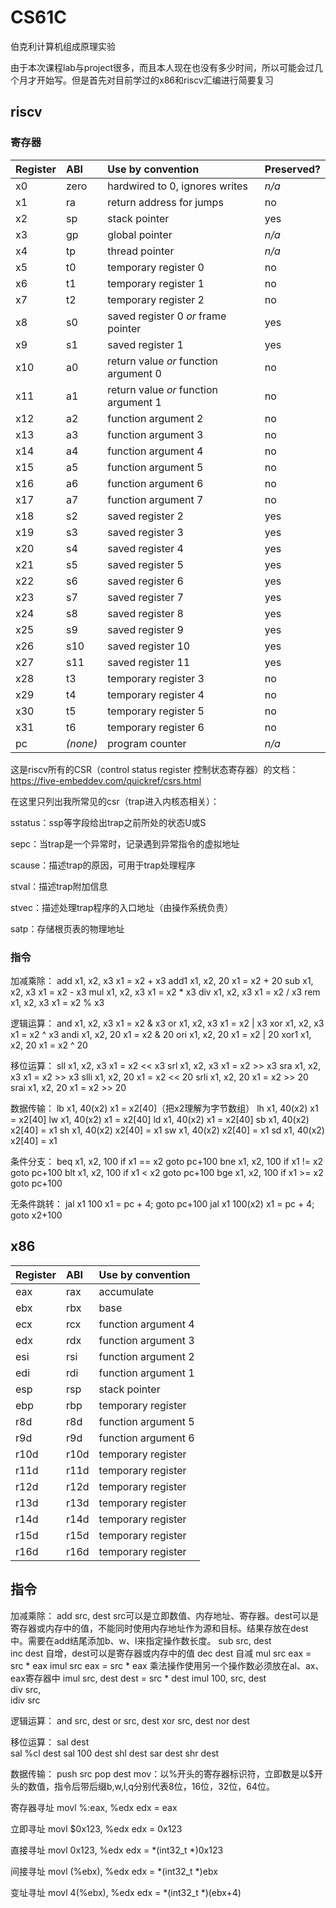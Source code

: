 # CS61C
伯克利计算机组成原理实验

由于本次课程lab与project很多，而且本人现在也没有多少时间，所以可能会过几个月才开始写。但是首先对目前学过的x86和riscv汇编进行简要复习

## riscv

### 寄存器

Register  | ABI         | Use by convention                     | Preserved?
:-------- | :---------- | :---------------                      | ------
x0        | zero        | hardwired to 0, ignores writes        | _n/a_
x1        | ra          | return address for jumps              | no
x2        | sp          | stack pointer                         | yes
x3        | gp          | global pointer                        | _n/a_
x4        | tp          | thread pointer                        | _n/a_
x5        | t0          | temporary register 0                  | no
x6        | t1          | temporary register 1                  | no
x7        | t2          | temporary register 2                  | no
x8        | s0          | saved register 0 _or_ frame pointer   | yes
x9        | s1          | saved register 1                      | yes
x10       | a0          | return value _or_ function argument 0 | no
x11       | a1          | return value _or_ function argument 1 | no
x12       | a2          | function argument 2                   | no
x13       | a3          | function argument 3                   | no
x14       | a4          | function argument 4                   | no
x15       | a5          | function argument 5                   | no
x16       | a6          | function argument 6                   | no
x17       | a7          | function argument 7                   | no
x18       | s2          | saved register 2                      | yes
x19       | s3          | saved register 3                      | yes
x20       | s4          | saved register 4                      | yes
x21       | s5          | saved register 5                      | yes
x22       | s6          | saved register 6                      | yes
x23       | s7          | saved register 7                      | yes
x24       | s8          | saved register 8                      | yes
x25       | s9          | saved register 9                      | yes
x26       | s10         | saved register 10                     | yes
x27       | s11         | saved register 11                     | yes
x28       | t3          | temporary register 3                  | no
x29       | t4          | temporary register 4                  | no
x30       | t5          | temporary register 5                  | no
x31       | t6          | temporary register 6                  | no
pc        | _(none)_    | program counter                       | _n/a_

这是riscv所有的CSR（control status register 控制状态寄存器）的文档：https://five-embeddev.com/quickref/csrs.html

在这里只列出我所常见的csr（trap进入内核态相关）：

sstatus：ssp等字段给出trap之前所处的状态U或S

sepc：当trap是一个异常时，记录遇到异常指令的虚拟地址

scause：描述trap的原因，可用于trap处理程序

stval：描述trap附加信息

stvec：描述处理trap程序的入口地址（由操作系统负责）

satp：存储根页表的物理地址


### 指令

加减乘除：
add x1, x2, x3    x1 = x2 + x3
add1 x1, x2, 20   x1 = x2 + 20
sub x1, x2, x3    x1 = x2 - x3
mul x1, x2, x3    x1 = x2 * x3
div x1, x2, x3    x1 = x2 / x3
rem x1, x2, x3    x1 = x2 % x3

逻辑运算：
and x1, x2, x3    x1 = x2 & x3
or x1, x2, x3    x1 = x2 | x3
xor x1, x2, x3    x1 = x2 ^ x3
andi x1, x2, 20   x1 = x2 & 20
ori x1, x2, 20   x1 = x2 | 20
xor1 x1, x2, 20   x1 = x2 ^ 20

移位运算：
sll x1, x2, x3    x1 = x2 << x3
srl x1, x2, x3    x1 = x2 >> x3
sra x1, x2, x3    x1 = x2 >> x3
slli x1, x2, 20    x1 = x2 << 20
srli x1, x2, 20    x1 = x2 >> 20
srai x1, x2, 20    x1 = x2 >> 20

数据传输：
lb x1, 40(x2)     x1 = x2[40]（把x2理解为字节数组）
lh x1, 40(x2)     x1 = x2[40]
lw x1, 40(x2)     x1 = x2[40]
ld x1, 40(x2)     x1 = x2[40]
sb x1, 40(x2)     x2[40] = x1
sh x1, 40(x2)     x2[40] = x1
sw x1, 40(x2)     x2[40] = x1
sd x1, 40(x2)     x2[40] = x1

条件分支：
beq x1, x2, 100   if x1 == x2 goto pc+100
bne x1, x2, 100   if x1 != x2 goto pc+100
blt x1, x2, 100   if x1 < x2 goto pc+100
bge x1, x2, 100   if x1 >= x2 goto pc+100

无条件跳转：
jal x1 100        x1 = pc + 4; goto pc+100
jal x1 100(x2)    x1 = pc + 4; goto x2+100


## x86

Register  | ABI         | Use by convention    
:-------- | :---------- | :---------------     
eax       | rax         | accumulate           
ebx       | rbx         | base                 
ecx       | rcx         | function argument 4  
edx       | rdx         | function argument 3  
esi       | rsi         | function argument 2  
edi       | rdi         | function argument 1  
esp       | rsp         | stack pointer        
ebp       | rbp         | temporary register   
r8d       | r8d         | function argument 5  
r9d       | r9d         | function argument 6  
r10d      | r10d        | temporary register   
r11d      | r11d        | temporary register   
r12d      | r12d        | temporary register   
r13d      | r13d        | temporary register   
r14d      | r14d        | temporary register   
r15d      | r15d        | temporary register   
r16d      | r16d        | temporary register   


## 指令

加减乘除：
add src, dest      src可以是立即数值、内存地址、寄存器。dest可以是寄存器或内存中的值，不能同时使用内存地址作为源和目标。结果存放在dest中。需要在add结尾添加b、w、l来指定操作数长度。
sub src, dest      
inc dest          自增，dest可以是寄存器或内存中的值
dec dest          自减
mul src            eax = src * eax
imul src           eax = src * eax           乘法操作使用另一个操作数必须放在al、ax、eax寄存器中
imul src, dest     dest = src * dest
imul 100, src, dest  
div src,           
idiv src           

逻辑运算：
and src, dest
or src, dest
xor src, dest
nor dest

移位运算：
sal dest       
sal %cl dest
sal 100 dest
shl dest
sar dest
shr dest

数据传输：
push src
pop  dest
mov：以%开头的寄存器标识符，立即数是以$开头的数值，指令后带后缀b,w,l,q分别代表8位，16位，32位，64位。

寄存器寻址	movl %:eax, %edx	edx = eax

立即寻址	movl $0x123, %edx	edx = 0x123

直接寻址	movl 0x123, %edx	edx = *(int32_t *)0x123

间接寻址	movl (%ebx), %edx	edx = *(int32_t *)ebx

变址寻址	movl 4(%ebx), %edx	edx = *(int32_t *)(ebx+4)


































